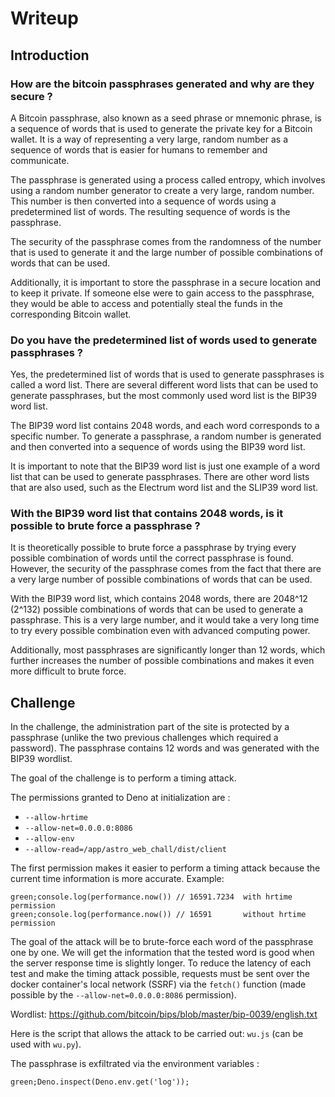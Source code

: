 # Writeup

## Introduction

### How are the bitcoin passphrases generated and why are they secure ?

A Bitcoin passphrase, also known as a seed phrase or mnemonic phrase, is a sequence of words that is used to generate the private key for a Bitcoin wallet. It is a way of representing a very large, random number as a sequence of words that is easier for humans to remember and communicate.

The passphrase is generated using a process called entropy, which involves using a random number generator to create a very large, random number. This number is then converted into a sequence of words using a predetermined list of words. The resulting sequence of words is the passphrase.

The security of the passphrase comes from the randomness of the number that is used to generate it and the large number of possible combinations of words that can be used.

Additionally, it is important to store the passphrase in a secure location and to keep it private. If someone else were to gain access to the passphrase, they would be able to access and potentially steal the funds in the corresponding Bitcoin wallet.

### Do you have the predetermined list of words used to generate passphrases ?

Yes, the predetermined list of words that is used to generate passphrases is called a word list. There are several different word lists that can be used to generate passphrases, but the most commonly used word list is the BIP39 word list.

The BIP39 word list contains 2048 words, and each word corresponds to a specific number. To generate a passphrase, a random number is generated and then converted into a sequence of words using the BIP39 word list.

It is important to note that the BIP39 word list is just one example of a word list that can be used to generate passphrases. There are other word lists that are also used, such as the Electrum word list and the SLIP39 word list.

### With the BIP39 word list that contains 2048 words, is it possible to brute force a passphrase ?

It is theoretically possible to brute force a passphrase by trying every possible combination of words until the correct passphrase is found. However, the security of the passphrase comes from the fact that there are a very large number of possible combinations of words that can be used.

With the BIP39 word list, which contains 2048 words, there are 2048^12 (2^132) possible combinations of words that can be used to generate a passphrase. This is a very large number, and it would take a very long time to try every possible combination even with advanced computing power.

Additionally, most passphrases are significantly longer than 12 words, which further increases the number of possible combinations and makes it even more difficult to brute force.

## Challenge

In the challenge, the administration part of the site is protected by a passphrase (unlike the two previous challenges which required a password). The passphrase contains 12 words and was generated with the BIP39 wordlist.

The goal of the challenge is to perform a timing attack.

The permissions granted to Deno at initialization are : 
- `--allow-hrtime`
- `--allow-net=0.0.0.0:8086`
- `--allow-env`
- `--allow-read=/app/astro_web_chall/dist/client`

The first permission makes it easier to perform a timing attack because the current time information is more accurate. Example: 

```
green;console.log(performance.now()) // 16591.7234  with hrtime permission
green;console.log(performance.now()) // 16591       without hrtime permission
```

The goal of the attack will be to brute-force each word of the passphrase one by one. We will get the information that the tested word is good when the server response time is slightly longer. To reduce the latency of each test and make the timing attack possible, requests must be sent over the docker container's local network (SSRF) via the `fetch()` function (made possible by the `--allow-net=0.0.0.0:8086` permission).

Wordlist: https://github.com/bitcoin/bips/blob/master/bip-0039/english.txt

Here is the script that allows the attack to be carried out: `wu.js` (can be used with `wu.py`).

The passphrase is exfiltrated via the environment variables : 
```
green;Deno.inspect(Deno.env.get('log'));
```
